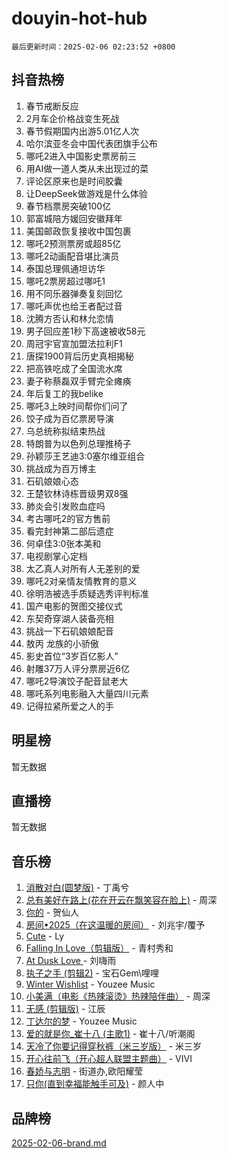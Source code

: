 # douyin-hot-hub

`最后更新时间：2025-02-06 02:23:52 +0800`

## 抖音热榜

1. 春节戒断反应
1. 2月车企价格战变生死战
1. 春节假期国内出游5.01亿人次
1. 哈尔滨亚冬会中国代表团旗手公布
1. 哪吒2进入中国影史票房前三
1. 用AI做一道人类从未出现过的菜
1. 评论区原来也是时间胶囊
1. 让DeepSeek做游戏是什么体验
1. 春节档票房突破100亿
1. 郭富城陪方媛回安徽拜年
1. 美国邮政恢复接收中国包裹
1. 哪吒2预测票房或超85亿
1. 哪吒2动画配音堪比演员
1. 泰国总理佩通坦访华
1. 哪吒2票房超过哪吒1
1. 用不同乐器弹奏复刻回忆
1. 哪吒声优也给王者配过音
1. 沈腾方否认和林允恋情
1. 男子回应差1秒下高速被收58元
1. 周冠宇官宣加盟法拉利F1
1. 唐探1900背后历史真相揭秘
1. 把高铁吃成了全国流水席
1. 妻子称蔡磊双手臂完全瘫痪
1. 年后复工的我belike
1. 哪吒3上映时间帮你们问了
1. 饺子成为百亿票房导演
1. 乌总统称拟结束热战
1. 特朗普为以色列总理推椅子
1. 孙颖莎王艺迪3:0塞尔维亚组合
1. 挑战成为百万博主
1. 石矶娘娘心态
1. 王楚钦林诗栋晋级男双8强
1. 肺炎会引发败血症吗
1. 考古哪吒2的官方售前
1. 看完封神第二部后遗症
1. 何卓佳3:0张本美和
1. 电视剧掌心定档
1. 太乙真人对所有人无差别的爱
1. 哪吒2对亲情友情教育的意义
1. 徐明浩被选手质疑选秀评判标准
1. 国产电影的贺图交接仪式
1. 东契奇穿湖人装备亮相
1. 挑战一下石矶娘娘配音
1. 敖丙 龙族的小骄傲
1. 影史首位“3岁百亿影人”
1. 射雕37万人评分票房近6亿
1. 哪吒2导演饺子配音鼠老大
1. 哪吒系列电影融入大量四川元素
1. 记得拉紧所爱之人的手

## 明星榜

暂无数据

## 直播榜

暂无数据

## 音乐榜

1. [消散对白(圆梦版)](https://sf5-hl-cdn-tos.douyinstatic.com/obj/tos-cn-ve-2774/og4jB5I5IizzoZVAAAzWgBMAsMDWoArfwBOiFs) - 丁禹兮
1. [总有美好在路上(花在开云在飘笑容在脸上)](https://sf5-hl-cdn-tos.douyinstatic.com/obj/tos-cn-ve-2774/oU5u7NwtfBIvaNhoQBszOvAlRiAoiWAVVyBMq4) - 周深
1. [你的](https://sf5-hl-cdn-tos.douyinstatic.com/obj/tos-cn-ve-2774/oYuIeKf42jB7sEV6B2upMdpYAgfrQWj0FeRegh) - 贺仙人
1. [房间•2025（在这温暖的房间）](https://sf5-hl-cdn-tos.douyinstatic.com/obj/tos-cn-ve-2774/oMzJcnT8BgIetASeBfwfEeBQVNfACiCifhfZP7g) - 刘兆宇/覆予
1. [Cute](https://sf5-hl-cdn-tos.douyinstatic.com/obj/tos-cn-ve-2774/o4IbIzHWKAAB4wsS5qMBRiiAlEBGTpQRNfFvuo) - Ly
1. [Falling In Love（剪辑版）](https://sf5-hl-cdn-tos.douyinstatic.com/obj/tos-cn-ve-2774/o8ajpA8zzgBPahbBIO8AcKGBLJezFCRd1wfP9f) - 青村秀和
1. [ At Dusk  Love ](https://sf5-hl-cdn-tos.douyinstatic.com/obj/tos-cn-ve-2774/o8CrpCf5CaYgI4ZrtQgMQAFEfuGqNnRSDQAPBc) - 刘嗨雨
1. [执子之手 (剪辑2)](https://sf5-hl-cdn-tos.douyinstatic.com/obj/tos-cn-ve-2774/oUoZLQjCc31XzqsBnBQUNgeKtYPBcgbFDwtfcu) - 宝石Gem\哩哩
1. [Winter Wishlist](https://sf5-hl-cdn-tos.douyinstatic.com/obj/tos-cn-ve-2774/oIIgUOeamCFCVAzxN6MFRLIBlLGpUqQxeeHrLE) - Youzee Music
1. [小美满（电影《热辣滚烫》热辣陪伴曲）](https://sf5-hl-cdn-tos.douyinstatic.com/obj/tos-cn-ve-2774/o0GAn2lSgfZIDUgtevCGDQYnFg4CwnrBaxbTZL) - 周深
1. [无感 (剪辑版)](https://sf5-hl-cdn-tos.douyinstatic.com/obj/tos-cn-ve-2774/o0eIsUzJBDlQaQFC5OFlgbMEZC1TFYBftOBn6p) - 江辰
1. [丁达尔的梦](https://sf5-hl-cdn-tos.douyinstatic.com/obj/tos-cn-ve-2774/oMU3WirUZBVQkAC9ccG5P2IQirziZM2RTInUY) - Youzee Music
1. [爱的就是你_崔十八 (主歌1)](https://sf3-cdn-tos.douyinstatic.com/obj/tos-cn-ve-2774/oI5BO5DhFZ6UTcNCnZaOCBLtZ7WIMQGfgnXf5E) - 崔十八/听潮阁
1. [天冷了你要记得穿秋裤（米三岁版）](https://sf5-hl-cdn-tos.douyinstatic.com/obj/tos-cn-ve-2774/oQlIwVIDWiZ6BQilAorS7MA0AgCkQDvcZAdm1) - 米三岁
1. [开心往前飞（开心超人联盟主题曲）](https://sf5-hl-cdn-tos.douyinstatic.com/obj/tos-cn-ve-2774/9d8fb7c82cf1421fb93a9fe925275e0a) - VIVI
1. [春娇与志明](https://sf5-hl-cdn-tos.douyinstatic.com/obj/tos-cn-ve-2774/e530d8fceb7044b39707d7f9ff54add1) - 街道办,欧阳耀莹
1. [只你(直到幸福能触手可及)](https://sf5-hl-cdn-tos.douyinstatic.com/obj/tos-cn-ve-2774/o0lBkRDzFTeaVSUz3ZZSCBVtZ5DIMQGfgmEAuE) - 颜人中

## 品牌榜

[2025-02-06-brand.md](2025-02-06-brand.md)
